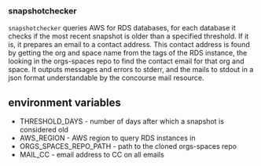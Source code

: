 ### snapshotchecker

`snapshotchecker` queries AWS for RDS databases, for each database it checks if the most recent snapshot is older than a specified threshold. 
If it is, it prepares an email to a contact address.
This contact address is found by getting the org and space name from the tags of the RDS instance, the looking in the orgs-spaces repo to find the contact email for that org and space.
It outputs messages and errors to stderr, and the mails to stdout in a json format understandable by the concourse mail resource.

## environment variables
* THRESHOLD_DAYS - number of days after which a snapshot is considered old
* AWS_REGION - AWS region to query RDS instances in
* ORGS_SPACES_REPO_PATH - path to the cloned orgs-spaces repo
* MAIL_CC - email address to CC on all emails
